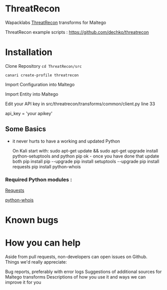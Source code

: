 ThreatRecon 
===========

Wapacklabs [ThreatRecon](https://threatrecon.co) transforms for Maltego

ThreatRecon example scripts : https://github.com/dechko/threatrecon

# Installation

Clone Repository
`cd ThreatRecon/src`

`canari create-profile threatrecon`

Import Configuration into Maltego

Import Entity into Maltego

Edit your API key in src/threatrecon/transforms/common/client.py line 33

api_key = 'your apikey'

## Some Basics ##

- it never hurts to have a working and updated Python 

  On Kali start with: sudo apt-get update && sudo apt-get upgrade
  install python-setuptools and python pip
  ok - once you have done that update both
  pip install pip --upgrade
  pip install setuptools --upgrade
  pip install requests
  pip install python-whois



### Required Python modules : 

[Requests](http://docs.python-requests.org/en/latest/) 

[python-whois](https://code.google.com/p/pywhois/) 


# Known bugs


# How you can help

Aside from pull requests, non-developers can open issues on Github. Things we'd really appreciate:

Bug reports, preferably with error logs
Suggestions of additional sources for Maltego transforms
Descriptions of how you use it and ways we can improve it for you
